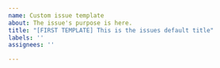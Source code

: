 ```yaml
---
name: Custom issue template
about: The issue's purpose is here.
title: "[FIRST TEMPLATE] This is the issues default title"
labels: ''
assignees: ''

---
```



